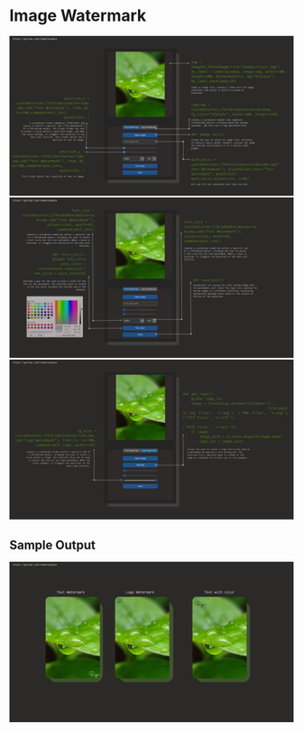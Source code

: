 <h1> Image Watermark </h1>

<p align ="center">
           <img src ="img/1.jpg">
           <br>
           <img src ="img/2.jpg">
           <br>
           <img src ="img/3.jpg">
  
</p>  

<h2> Sample Output </h2>
<p align ="center">
           <img src ="img/4.jpg">
        
  
</p>  
